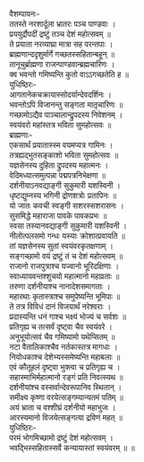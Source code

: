 वैशम्पायनः-  
ततस्ते नरशार्दूला भ्रातरः पञ्च पाण्डवाः ।  
प्रययुर्द्रौपदीं द्रष्टुं तञ्च देशं महोत्सवम् ॥  
ते प्रयाता नरव्याघ्रा मात्रा सह परन्तपाः ।  
ब्राह्मणान्ददृशुर्मार्गे गच्छतस्सहितान्बहून् ॥  
तानूचुर्ब्राह्मणा राजन्पाण्डवान्ब्रह्मचारिणः ।  
क्व भवन्तो गमिष्यन्ति कुतो वाऽऽगच्छतेति ह ॥  
युधिष्ठिरः-  
आगतानेकचक्रायास्सोदर्यान्देवदर्शिनः ।  
भवन्तोऽपि विजानन्तु सङ्गता मातृचारिणः ॥  
गच्छामोऽद्यैव पाञ्चालान्द्रुपदस्य निवेशनम् ।  
स्वयंवरो महांस्तत्र भविता सुमहोत्सवः ॥  
ब्राह्मणाः-  
एकसार्थं प्रयातास्स्म वयमप्यत्र गामिनः ।  
तत्रह्यद्भुतसङ्काशो भविता सुमहोत्सवः ॥  
यज्ञसेनस्य दुहिता द्रुपदस्य महात्मनः ।  
वेदिमध्यात्समुत्पन्ना पद्मपत्रनिभेक्षणा ॥  
दर्शनीयाऽनवद्याङ्गी सुकुमारी यशस्विनी ।  
धृष्टद्युम्नस्य भगिनी द्रोणशत्रोः प्रतापिनः ॥  
यो जातः कवची स्वङ्गी सशरस्सशरासनः ।  
सुसमिद्धे महाराजा पावके पावकप्रभः ॥  
स्वसा तस्यानवद्याङ्गी सुकुमारी यशस्विनी ।  
नीलोत्पलसमो गन्धः यस्याः क्रोशात्प्रवायति ॥  
तां यज्ञसेनस्य सुतां स्वयंवरकृतक्षणाम् ।  
सङ्गच्छामो वयं द्रष्टुं तं च देशं महोत्सवम् ॥  
राजानो राजपुत्राश्च यज्वानो भूरिदक्षिणाः ।  
स्वाध्यायवन्तश्शुचयो महात्मानो महाव्रताः ॥  
तरुणा दर्शनीयाश्च नानादेशसमागताः ।  
महारथाः कृतास्त्राश्च समुपेष्यन्ति भूमिपाः ॥  
ते तत्र विविधं दानं विजयार्थं नरेश्वराः ।  
प्रदास्यन्ति धनं गाश्च भक्ष्यं भोज्यं च सर्वशः ॥  
प्रतिगृह्य च तत्सर्वं दृष्ट्वा चैव स्वयंवरे ।  
अनुभूयोत्सवं चैव गमिष्यामो यथेप्सितम् ॥  
नटा वैतालिकाश्चैव नर्तकास्तत्र मागधाः ।  
नियोधकाश्च देशेभ्यस्समेष्यन्ति महाबलाः ॥  
एवं कौतूहलं दृष्ट्वा भुक्त्वा च प्रतिगृह्य च ।  
सहास्माभिर्महात्मानो रङ्गं प्रति निवत्स्यथ ॥  
दर्शनीयांश्च वस्सर्वान्देवरूपानिव स्थितान् ।  
समीक्ष्य कृष्णा वरयेत्सङ्गम्यान्यतमं पतिम् ॥  
अयं भ्राता च वश्शीघ्रं दर्शनीयो महाभुजः ।  
आरस्यमानो विजयेत्सङ्गत्या द्रविणं महत् ॥  
युधिष्ठिरः-  
परमं भोगमिच्छामो द्रष्टुं देशं महोत्सवम् ।  
भवद्भिस्सहितास्सर्वे कन्यायास्तां स्वयंवरम् ॥ ॥  
